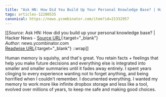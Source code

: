 ```yaml
---
title: "Ask HN: How Did You Build Up Your Personal Knowledge Base? | Hacker News (258622868)"
tags: articles-12280535
canonical: https://news.ycombinator.com/item?id=21332957
---
```


[[_Source_: Ask HN: How did you build up your personal knowledge base? | Hacker News - [Source URL](https://news.ycombinator.com/item?id=21332957){:target="_blank"}<br>
_Author_: news.ycombinator.com<br>
[Readwise URL](https://readwise.io/open/258622868){:target="_blank"}
::wrap]]

Human memory is squishy, and that's great. You retain facts + feelings that help you make future decisions and everything else is integrated into smaller and smaller summaries until it fades away entirely. I spent years clinging to every experience wanting not to forget anything, and being horrified when I couldn't remember. I documented everything. I wanted my memory to work more like infinite dropbox storage and less like a tool, evolved over millions of years, to keep me safe and making good choices.
